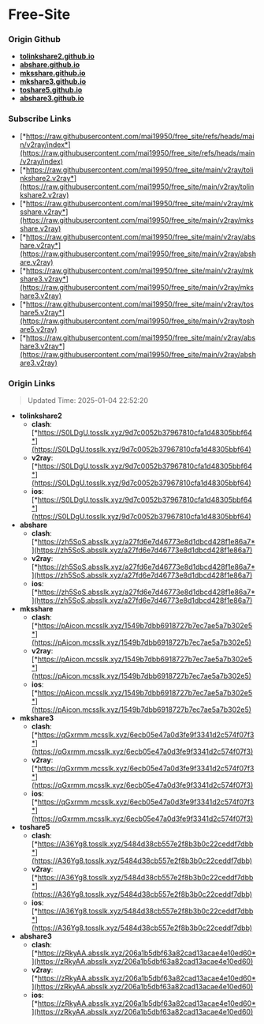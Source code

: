 # Free-Site

### Origin Github

- [**tolinkshare2.github.io**](https://github.com/tolinkshare2/tolinkshare2.github.io)
- [**abshare.github.io**](https://github.com/abshare/abshare.github.io)
- [**mksshare.github.io**](https://github.com/mksshare/mksshare.github.io)
- [**mkshare3.github.io**](https://github.com/mkshare3/mkshare3.github.io)
- [**toshare5.github.io**](https://github.com/toshare5/toshare5.github.io)
- [**abshare3.github.io**](https://github.com/abshare3/abshare3.github.io)

### Subscribe Links

- [*https://raw.githubusercontent.com/mai19950/free_site/refs/heads/main/v2ray/index*](https://raw.githubusercontent.com/mai19950/free_site/refs/heads/main/v2ray/index)
- [*https://raw.githubusercontent.com/mai19950/free_site/main/v2ray/tolinkshare2.v2ray*](https://raw.githubusercontent.com/mai19950/free_site/main/v2ray/tolinkshare2.v2ray)
- [*https://raw.githubusercontent.com/mai19950/free_site/main/v2ray/mksshare.v2ray*](https://raw.githubusercontent.com/mai19950/free_site/main/v2ray/mksshare.v2ray)
- [*https://raw.githubusercontent.com/mai19950/free_site/main/v2ray/abshare.v2ray*](https://raw.githubusercontent.com/mai19950/free_site/main/v2ray/abshare.v2ray)
- [*https://raw.githubusercontent.com/mai19950/free_site/main/v2ray/mkshare3.v2ray*](https://raw.githubusercontent.com/mai19950/free_site/main/v2ray/mkshare3.v2ray)
- [*https://raw.githubusercontent.com/mai19950/free_site/main/v2ray/toshare5.v2ray*](https://raw.githubusercontent.com/mai19950/free_site/main/v2ray/toshare5.v2ray)
- [*https://raw.githubusercontent.com/mai19950/free_site/main/v2ray/abshare3.v2ray*](https://raw.githubusercontent.com/mai19950/free_site/main/v2ray/abshare3.v2ray)

### Origin Links

> Updated Time: 2025-01-04 22:52:20

- **tolinkshare2**
  - **clash**: [*https://S0LDgU.tosslk.xyz/9d7c0052b37967810cfa1d48305bbf64*](https://S0LDgU.tosslk.xyz/9d7c0052b37967810cfa1d48305bbf64)
  - **v2ray**: [*https://S0LDgU.tosslk.xyz/9d7c0052b37967810cfa1d48305bbf64*](https://S0LDgU.tosslk.xyz/9d7c0052b37967810cfa1d48305bbf64)
  - **ios**: [*https://S0LDgU.tosslk.xyz/9d7c0052b37967810cfa1d48305bbf64*](https://S0LDgU.tosslk.xyz/9d7c0052b37967810cfa1d48305bbf64)
- **abshare**
  - **clash**: [*https://zh5SoS.absslk.xyz/a27fd6e7d46773e8d1dbcd428f1e86a7*](https://zh5SoS.absslk.xyz/a27fd6e7d46773e8d1dbcd428f1e86a7)
  - **v2ray**: [*https://zh5SoS.absslk.xyz/a27fd6e7d46773e8d1dbcd428f1e86a7*](https://zh5SoS.absslk.xyz/a27fd6e7d46773e8d1dbcd428f1e86a7)
  - **ios**: [*https://zh5SoS.absslk.xyz/a27fd6e7d46773e8d1dbcd428f1e86a7*](https://zh5SoS.absslk.xyz/a27fd6e7d46773e8d1dbcd428f1e86a7)
- **mksshare**
  - **clash**: [*https://pAicon.mcsslk.xyz/1549b7dbb6918727b7ec7ae5a7b302e5*](https://pAicon.mcsslk.xyz/1549b7dbb6918727b7ec7ae5a7b302e5)
  - **v2ray**: [*https://pAicon.mcsslk.xyz/1549b7dbb6918727b7ec7ae5a7b302e5*](https://pAicon.mcsslk.xyz/1549b7dbb6918727b7ec7ae5a7b302e5)
  - **ios**: [*https://pAicon.mcsslk.xyz/1549b7dbb6918727b7ec7ae5a7b302e5*](https://pAicon.mcsslk.xyz/1549b7dbb6918727b7ec7ae5a7b302e5)
- **mkshare3**
  - **clash**: [*https://qGxrmm.mcsslk.xyz/6ecb05e47a0d3fe9f3341d2c574f07f3*](https://qGxrmm.mcsslk.xyz/6ecb05e47a0d3fe9f3341d2c574f07f3)
  - **v2ray**: [*https://qGxrmm.mcsslk.xyz/6ecb05e47a0d3fe9f3341d2c574f07f3*](https://qGxrmm.mcsslk.xyz/6ecb05e47a0d3fe9f3341d2c574f07f3)
  - **ios**: [*https://qGxrmm.mcsslk.xyz/6ecb05e47a0d3fe9f3341d2c574f07f3*](https://qGxrmm.mcsslk.xyz/6ecb05e47a0d3fe9f3341d2c574f07f3)
- **toshare5**
  - **clash**: [*https://A36Yg8.tosslk.xyz/5484d38cb557e2f8b3b0c22ceddf7dbb*](https://A36Yg8.tosslk.xyz/5484d38cb557e2f8b3b0c22ceddf7dbb)
  - **v2ray**: [*https://A36Yg8.tosslk.xyz/5484d38cb557e2f8b3b0c22ceddf7dbb*](https://A36Yg8.tosslk.xyz/5484d38cb557e2f8b3b0c22ceddf7dbb)
  - **ios**: [*https://A36Yg8.tosslk.xyz/5484d38cb557e2f8b3b0c22ceddf7dbb*](https://A36Yg8.tosslk.xyz/5484d38cb557e2f8b3b0c22ceddf7dbb)
- **abshare3**
  - **clash**: [*https://zRkyAA.absslk.xyz/206a1b5dbf63a82cad13acae4e10ed60*](https://zRkyAA.absslk.xyz/206a1b5dbf63a82cad13acae4e10ed60)
  - **v2ray**: [*https://zRkyAA.absslk.xyz/206a1b5dbf63a82cad13acae4e10ed60*](https://zRkyAA.absslk.xyz/206a1b5dbf63a82cad13acae4e10ed60)
  - **ios**: [*https://zRkyAA.absslk.xyz/206a1b5dbf63a82cad13acae4e10ed60*](https://zRkyAA.absslk.xyz/206a1b5dbf63a82cad13acae4e10ed60)

